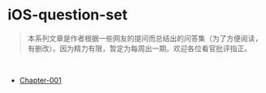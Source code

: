 # iOS-question-set

> 本系列文章是作者根据一些网友的提问而总结出的问答集（为了方便阅读，有删改）。因为精力有限，暂定为每周出一期。欢迎各位看官批评指正。

<br />

* [Chapter-001](https://github.com/sunbohong/iOS-question-set/blob/master/Chapter-001.md)
